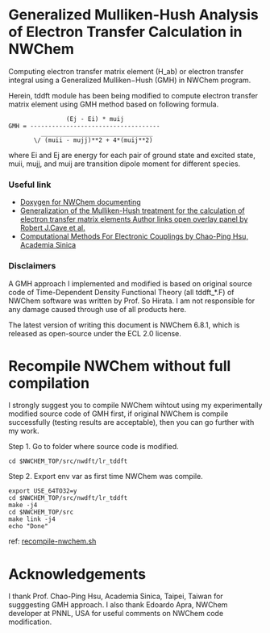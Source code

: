 # Generalized Mulliken-Hush Analysis of Electron Transfer Calculation in NWChem

Computing electron transfer matrix element (H_ab) or electron transfer integral using a Generalized Mulliken−Hush (GMH) in NWChem program.

Herein, tddft module has been being modified to compute electron transfer matrix element using GMH method based on following formula.

```
                (Ej - Ei) * muij
GMH = ------------------------------------
         _______________________________
       \/ (muii - mujj)**2 + 4*(muij**2)
```

where Ei and Ej are energy for each pair of ground state and excited state, muii, mujj, and muij are transition dipole moment for different species.

### Useful link
 - [Doxygen for NWChem documenting](http://www.doxygen.nl/)
 - [Generalization of the Mulliken-Hush treatment for the calculation of electron transfer matrix elements Author links open overlay panel by Robert J.Cave et al.](https://www.sciencedirect.com/science/article/abs/pii/0009261495013105)
 - [Computational Methods For Electronic Couplings by Chao-Ping Hsu, Academia Sinica](http://www.q-chem.com/tutorial/Cherri_Hsu_Electronic_Coupling.pdf)

### Disclaimers

A GMH approach I implemented and modified is based on original source code of Time-Dependent Density Functional Theory (all tddft_\*.F) of NWChem software was written by Prof. So Hirata. I am not responsible for any damage caused through use of all products here.

The latest version of writing this document is NWChem 6.8.1, which is released as open-source under the ECL 2.0 license.

# Recompile NWChem without full compilation

I strongly suggest you to compile NWChem wihtout using my experimentally modified source code of GMH first, if original NWChem is compile successfully (testing results are acceptable), then you can go further with my work.

Step 1. Go to folder where source code is modified.

```
cd $NWCHEM_TOP/src/nwdft/lr_tddft
```

Step 2. Export env var as first time NWChem was compile.

```
export USE_64TO32=y
cd $NWCHEM_TOP/src/nwdft/lr_tddft
make -j4
cd $NWCHEM_TOP/src
make link -j4
echo "Done"
```

ref: [recompile-nwchem.sh](recompile-nwchem.sh)

# Acknowledgements
I thank Prof. Chao-Ping Hsu, Academia Sinica, Taipei, Taiwan for sugggesting GMH approach. I also thank Edoardo Apra, NWChem developer at PNNL, USA for useful comments on NWChem code modification.



